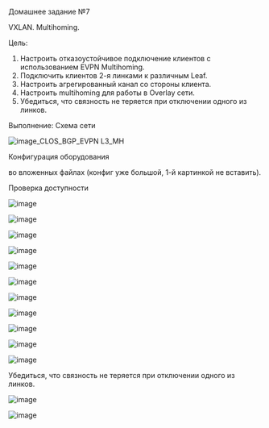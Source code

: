 Домашнее задание №7

VXLAN. Multihoming.

Цель:
1. Настроить отказоустойчивое подключение клиентов с использованием EVPN Multihoming.
2. Подключить клиентов 2-я линками к различным Leaf.
3. Настроить агрегированный канал со стороны клиента.
4. Настроить multihoming для работы в Overlay сети.
5. Убедиться, что связность не теряется при отключении одного из линков.

Выполнение:
Схема сети

![image_CLOS_BGP_EVPN L3_MH](https://github.com/aatihonov/OTUS_24/assets/169416214/5aff28ca-11f1-4f05-ac80-87ee7524004f)

Конфигурация оборудования

во вложенных файлах (конфиг уже большой, 1-й картинкой не вставить).

Проверка доступности

![image](https://github.com/aatihonov/OTUS_24/assets/169416214/e0905005-83a4-4642-bdc4-2a5a806df9c8)

![image](https://github.com/aatihonov/OTUS_24/assets/169416214/10d728bf-10d4-4c0f-833f-84e527258923)

![image](https://github.com/aatihonov/OTUS_24/assets/169416214/e0eb5a87-984b-4d9f-b6c7-bfe0377e862e)

![image](https://github.com/aatihonov/OTUS_24/assets/169416214/12c27bdc-15d1-4b8a-8b7b-07d36bdce342)

![image](https://github.com/aatihonov/OTUS_24/assets/169416214/d6ed4f0e-6ca6-4588-a817-5630a42749f6)

![image](https://github.com/aatihonov/OTUS_24/assets/169416214/802ad264-1177-48cd-b0b4-3dc9ab7f258f)

![image](https://github.com/aatihonov/OTUS_24/assets/169416214/f800b1ae-de7c-4816-8d5a-39ffb35119f8)

![image](https://github.com/aatihonov/OTUS_24/assets/169416214/92dcbdbb-aab1-4ea0-89c9-4be0b7c32ac2)

![image](https://github.com/aatihonov/OTUS_24/assets/169416214/337e14f7-fa3b-4c74-8f09-ee80d8069f98)

![image](https://github.com/aatihonov/OTUS_24/assets/169416214/bf297f62-607f-4572-89bd-55f531d6d2ef)

![image](https://github.com/aatihonov/OTUS_24/assets/169416214/5ab430ce-70da-4584-b1ff-6b2577c079a5)

Убедиться, что связность не теряется при отключении одного из линков.

![image](https://github.com/aatihonov/OTUS_24/assets/169416214/e229b18d-b47f-492c-bf7d-113eb229e68b)

![image](https://github.com/aatihonov/OTUS_24/assets/169416214/dcdba977-366b-4e31-bbb2-a075218a2198)












